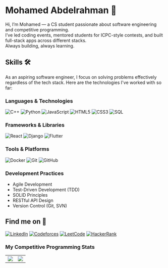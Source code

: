 # Mohamed Abdelrahman 👋

Hi, I’m Mohamed — a CS student passionate about software engineering and competitive programming.  
I’ve led coding events, mentored students for ICPC-style contests, and built full-stack apps across different stacks.  
Always building, always learning.

## Skills 🛠️

As an aspiring software engineer, I focus on solving problems effectively regardless of the tech stack. Here are the technologies I've worked with so far:

### Languages & Technologies

![C++](https://img.shields.io/badge/C++-00599C?style=for-the-badge&logo=c%2B%2B&logoColor=white)
![Python](https://img.shields.io/badge/Python-3776AB?style=for-the-badge&logo=python&logoColor=white)
![JavaScript](https://img.shields.io/badge/JavaScript-F7DF1E?style=for-the-badge&logo=javascript&logoColor=black)
![HTML5](https://img.shields.io/badge/HTML5-E34F26?style=for-the-badge&logo=html5&logoColor=white)
![CSS3](https://img.shields.io/badge/CSS3-1572B6?style=for-the-badge&logo=css3&logoColor=white)
![SQL](https://img.shields.io/badge/SQL-4479A1?style=for-the-badge&logo=mysql&logoColor=white)

### Frameworks & Libraries

![React](https://img.shields.io/badge/React-20232A?style=for-the-badge&logo=react&logoColor=61DAFB)
![Django](https://img.shields.io/badge/Django-092E20?style=for-the-badge&logo=django&logoColor=white)
![Flutter](https://img.shields.io/badge/Flutter-02569B?style=for-the-badge&logo=flutter&logoColor=white)

### Tools & Platforms

![Docker](https://img.shields.io/badge/Docker-2496ED?style=for-the-badge&logo=docker&logoColor=white)
![Git](https://img.shields.io/badge/Git-F05032?style=for-the-badge&logo=git&logoColor=white)
![GitHub](https://img.shields.io/badge/GitHub-100000?style=for-the-badge&logo=github&logoColor=white)

### Development Practices

- Agile Development
- Test-Driven Development (TDD)
- SOLID Principles
- RESTful API Design
- Version Control (Git, SVN)

## Find me on 🔗

[![LinkedIn](https://img.shields.io/badge/LinkedIn-0077B5?style=for-the-badge&logo=linkedin&logoColor=white)](https://www.linkedin.com/in/msabdelrahman02/)
[![Codeforces](https://img.shields.io/badge/Codeforces-1F8ACB?style=for-the-badge&logo=codeforces&logoColor=white)](https://codeforces.com/profile/mosalah_02)
[![LeetCode](https://img.shields.io/badge/LeetCode-FFA116?style=for-the-badge&logo=leetcode&logoColor=black)](https://leetcode.com/mrmosa02/)
[![HackerRank](https://img.shields.io/badge/HackerRank-2EC866?style=for-the-badge&logo=HackerRank&logoColor=white)](https://www.hackerrank.com/agentmohamed_47)

### My Competitive Programming Stats

<table>
  <tr>
    <td>
      <a href="https://codeforces.com/profile/mosalah_02">
        <img src="https://codeforces-readme-stats.vercel.app/api/card?username=mosalah_02" />
      </a>
    </td>
    <td>
      <a href="https://leetcode.com/mrmosa02">
        <img src="https://leetcard.jacoblin.cool/mrmosa02" />
      </a>
    </td>
  </tr>
</table>

